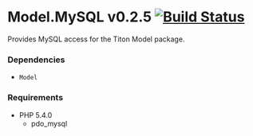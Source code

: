 # Model.MySQL v0.2.5 [![Build Status](https://travis-ci.org/titon/model-mysql.png)](https://travis-ci.org/titon/model-mysql) #

Provides MySQL access for the Titon Model package.

### Dependencies ###

* `Model`

### Requirements ###

* PHP 5.4.0
	* pdo_mysql